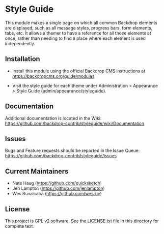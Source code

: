 Style Guide
===========

This module makes a single page on which all common Backdrop elements are
displayed, such as all message styles, progress bars, form elements, tabs,
etc. It allows a themer to have a reference for all these elements at once,
rather than needing to find a place where each element is used independently.

Installation
------------

- Install this module using the official Backdrop CMS instructions at
  https://backdropcms.org/guide/modules

- Visit the style guide for each theme under Administration > Appearance >
  Style Guide (admin/appearance/styleguide).


Documentation
-------------

Additional documentation is located in the Wiki:
https://github.com/backdrop-contrib/styleguide/wiki/Documentation

Issues
------

Bugs and Feature requests should be reported in the Issue Queue:
https://github.com/backdrop-contrib/styleguide/issues

Current Maintainers
-------------------

- Nate Haug (https://github.com/quicksketch)
- Jen Lampton (https://github.com/jenlampton)
- Wes Ruvalcaba (https://github.com/wesruv)

License
-------

This project is GPL v2 software. See the LICENSE.txt file in this directory for
complete text.
